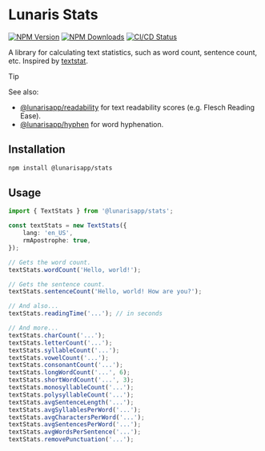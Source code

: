 # Lunaris Stats

[![NPM Version](https://img.shields.io/npm/v/%40lunarisapp%2Fstats)](https://www.npmjs.com/package/@lunarisapp/stats)
[![NPM Downloads](https://img.shields.io/npm/dm/%40lunarisapp%2Fstats)](https://www.npmjs.com/package/@lunarisapp/stats)
[![CI/CD Status](https://img.shields.io/github/actions/workflow/status/LunarisApp/text-tools/checks.yml?label=CI%2FCD)](https://github.com/LunarisApp/text-tools/actions/workflows/checks.yml)

A library for calculating text statistics, such as word count, sentence count, etc. Inspired by [textstat](https://github.com/textstat/textstat).

> [!TIP]
> See also:
>   - [@lunarisapp/readability](https://github.com/LunarisApp/text-tools/tree/main/packages/readability) for text readability scores (e.g. Flesch Reading Ease).
>   - [@lunarisapp/hyphen](https://github.com/LunarisApp/text-tools/tree/main/packages/hyphen) for word hyphenation.

## Installation

```bash
npm install @lunarisapp/stats
```

## Usage

```typescript
import { TextStats } from '@lunarisapp/stats';

const textStats = new TextStats({
    lang: 'en_US',
    rmApostrophe: true,
});

// Gets the word count.
textStats.wordCount('Hello, world!');

// Gets the sentence count.
textStats.sentenceCount('Hello, world! How are you?');

// And also...
textStats.readingTime('...'); // in seconds

// And more...
textStats.charCount('...');
textStats.letterCount('...');
textStats.syllableCount('...');
textStats.vowelCount('...');
textStats.consonantCount('...');
textStats.longWordCount('...', 6);
textStats.shortWordCount('...', 3);
textStats.monosyllableCount('...');
textStats.polysyllableCount('...');
textStats.avgSentenceLength('...');
textStats.avgSyllablesPerWord('...');
textStats.avgCharactersPerWord('...');
textStats.avgSentencesPerWord('...');
textStats.avgWordsPerSentence('...');
textStats.removePunctuation('...');
```